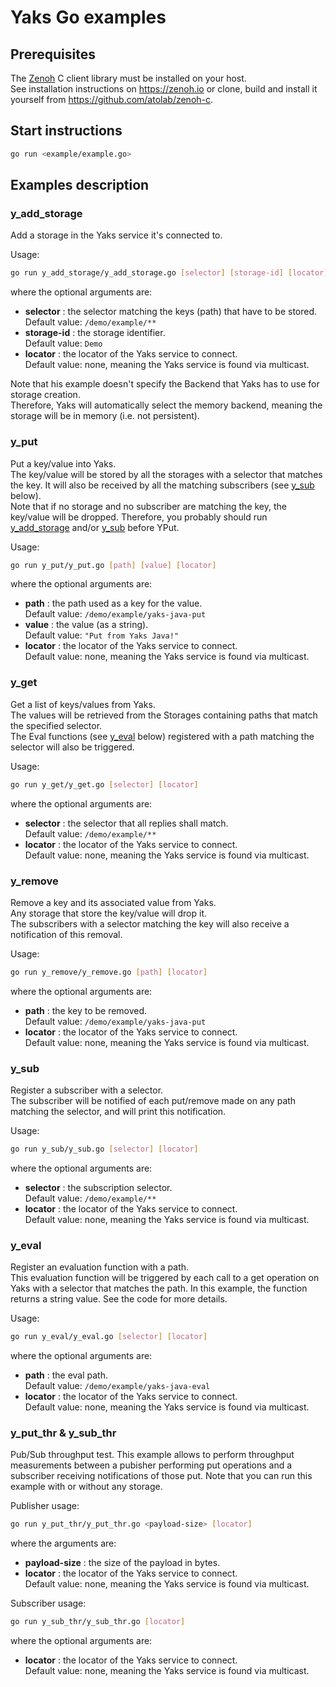 # Yaks Go examples

## Prerequisites

   The [Zenoh](https://zenoh.io) C client library must be installed on your host.  
   See installation instructions on https://zenoh.io or clone, build and install it yourself from https://github.com/atolab/zenoh-c.

## Start instructions
   
   ```bash
   go run <example/example.go>
   ```

## Examples description

### y_add_storage

   Add a storage in the Yaks service it's connected to.

   Usage:
   ```bash
   go run y_add_storage/y_add_storage.go [selector] [storage-id] [locator]
   ```
   where the optional arguments are:
   - **selector** :  the selector matching the keys (path) that have to be stored.  
                     Default value: `/demo/example/**`
   - **storage-id** : the storage identifier.  
                      Default value: `Demo` 
   - **locator** : the locator of the Yaks service to connect.  
                   Default value: none, meaning the Yaks service is found via multicast.

   Note that his example doesn't specify the Backend that Yaks has to use for storage creation.  
   Therefore, Yaks will automatically select the memory backend, meaning the storage will be in memory
   (i.e. not persistent).

### y_put

   Put a key/value into Yaks.  
   The key/value will be stored by all the storages with a selector that matches the key.
   It will also be received by all the matching subscribers (see [y_sub](#y_sub) below).  
   Note that if no storage and no subscriber are matching the key, the key/value will be dropped.
   Therefore, you probably should run [y_add_storage](#y_add_storage) and/or [y_sub](#y_sub) before YPut.

   Usage:
   ```bash
   go run y_put/y_put.go [path] [value] [locator]
   ```
   where the optional arguments are:
   - **path** : the path used as a key for the value.  
                Default value: `/demo/example/yaks-java-put` 
   - **value** : the value (as a string).  
                Default value: `"Put from Yaks Java!"` 
   - **locator** : the locator of the Yaks service to connect.  
                   Default value: none, meaning the Yaks service is found via multicast.

### y_get

   Get a list of keys/values from Yaks.  
   The values will be retrieved from the Storages containing paths that match the specified selector.  
   The Eval functions (see [y_eval](#y_eval) below) registered with a path matching the selector
   will also be triggered.

   Usage:
   ```bash
   go run y_get/y_get.go [selector] [locator]
   ```
   where the optional arguments are:
   - **selector** : the selector that all replies shall match.  
                    Default value: `/demo/example/**` 
   - **locator** : the locator of the Yaks service to connect.  
                   Default value: none, meaning the Yaks service is found via multicast.

### y_remove

   Remove a key and its associated value from Yaks.  
   Any storage that store the key/value will drop it.  
   The subscribers with a selector matching the key will also receive a notification of this removal.

   Usage:
   ```bash
   go run y_remove/y_remove.go [path] [locator]
   ```
   where the optional arguments are:
   - **path** : the key to be removed.  
                Default value: `/demo/example/yaks-java-put` 
   - **locator** : the locator of the Yaks service to connect.  
                   Default value: none, meaning the Yaks service is found via multicast.

### y_sub

   Register a subscriber with a selector.  
   The subscriber will be notified of each put/remove made on any path matching the selector,
   and will print this notification.

   Usage:
   ```bash
   go run y_sub/y_sub.go [selector] [locator]
   ```
   where the optional arguments are:
   - **selector** : the subscription selector.  
                    Default value: `/demo/example/**` 
   - **locator** : the locator of the Yaks service to connect.  
                   Default value: none, meaning the Yaks service is found via multicast.

### y_eval

   Register an evaluation function with a path.  
   This evaluation function will be triggered by each call to a get operation on Yaks 
   with a selector that matches the path. In this example, the function returns a string value.
   See the code for more details.

   Usage:
   ```bash
   go run y_eval/y_eval.go [selector] [locator]
   ```
   where the optional arguments are:
   - **path** : the eval path.  
                Default value: `/demo/example/yaks-java-eval` 
   - **locator** : the locator of the Yaks service to connect.  
                   Default value: none, meaning the Yaks service is found via multicast.

### y_put_thr & y_sub_thr

   Pub/Sub throughput test.
   This example allows to perform throughput measurements between a pubisher performing
   put operations and a subscriber receiving notifications of those put.
   Note that you can run this example with or without any storage.

   Publisher usage:
   ```bash
   go run y_put_thr/y_put_thr.go <payload-size> [locator]
   ```
   where the arguments are:
   - **payload-size** : the size of the payload in bytes.  
   - **locator** : the locator of the Yaks service to connect.  
                   Default value: none, meaning the Yaks service is found via multicast.

   Subscriber usage:
   ```bash
   go run y_sub_thr/y_sub_thr.go [locator]
   ```
   where the optional arguments are:
   - **locator** : the locator of the Yaks service to connect.  
                   Default value: none, meaning the Yaks service is found via multicast.
